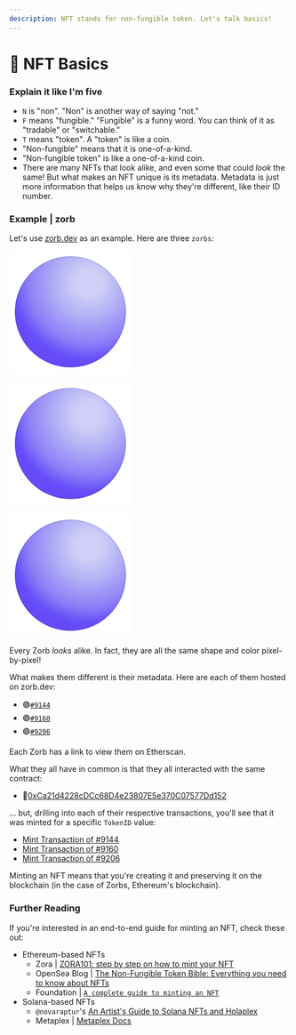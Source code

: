 ```yaml
---
description: NFT stands for non-fungible token. Let's talk basics!
---
```


# 👶 NFT Basics

### Explain it like I'm five

* `N` is "non". "Non" is another way of saying "not."
* `F` means "fungible." "Fungible" is a funny word. You can think of it as "tradable" or "switchable."
* `T` means "token". A "token" is like a coin.
* "Non-fungible" means that it is one-of-a-kind.
* "Non-fungible token" is like a one-of-a-kind coin.
* There are many NFTs that look alike, and even some that could _look_ the same! But what makes an NFT unique is its metadata. Metadata is just more information that helps us know why they're different, like their ID number.

### Example | zorb

Let's use [zorb.dev](https://zorb.dev) as an example. Here are three `zorbs`:

![Zorb #9144](../../.gitbook/assets/zorb-9144.svg)

![Zorb #9160](../../.gitbook/assets/zorb-9160.svg)

![Zorb #9206](../../.gitbook/assets/zorb-9206.svg)

Every Zorb _looks_ alike. In fact, they are all the same shape and color pixel-by-pixel!

What makes them different is their metadata. Here are each of them hosted on zorb.dev:

* 🟣[`#9144`](https://zorb.dev/nft/9144)
* 🟣[`#9160`](https://zorb.dev/nft/9160)
* 🟣[`#9206`](https://zorb.dev/nft/9206)

Each Zorb has a link to view them on Etherscan.&#x20;

What they all have in common is that  they all interacted with the same contract:

* 📜[0xCa21d4228cDCc68D4e23807E5e370C07577Dd152](https://etherscan.io/address/0xCa21d4228cDCc68D4e23807E5e370C07577Dd152)

... but, drilling into each of their respective transactions, you'll see that it was minted for a specific `TokenID` value:

* [Mint Transaction of #9144](https://etherscan.io/tx/0xd29384f43ec1e7cef5588cc5bb298d70b71b3654399ddeb29dca18f6ae8a990a)
* [Mint Transaction of #9160](https://etherscan.io/tx/0xb02596210aa0f5f452c9e5e09f8d987e9d7d8ccef2f58839808c987538436e76)
* [Mint Transaction of #9206](https://etherscan.io/token/0xCa21d4228cDCc68D4e23807E5e370C07577Dd152?a=9206)

Minting an NFT means that you're creating it and preserving it on the blockchain (in the case of Zorbs, Ethereum's blockchain).&#x20;

### Further Reading

If you're interested in an end-to-end guide for minting an NFT, check these out:

* Ethereum-based NFTs
  * Zora | [ZORA101: step by step on how to mint your NFT](https://help.zora.co/en/articles/5105533-zora101-step-by-step-on-how-to-mint-your-nft)
  * OpenSea Blog | [The Non-Fungible Token Bible: Everything you need to know about NFTs](https://opensea.io/blog/guides/non-fungible-tokens/)
  * Foundation | [`A complete guide to minting an NFT`](https://help.foundation.app/en/articles/4742869-a-complete-guide-to-minting-an-nft)&#x20;
* Solana-based NFTs
  * `@novaraptur`'s [An Artist's Guide to Solana NFTs and Holaplex](https://medium.com/@novaraptur/an-artists-guide-to-solana-nfts-and-holaplex-3acac536d965)
  * Metaplex | [Metaplex Docs](https://docs.metaplex.com)
